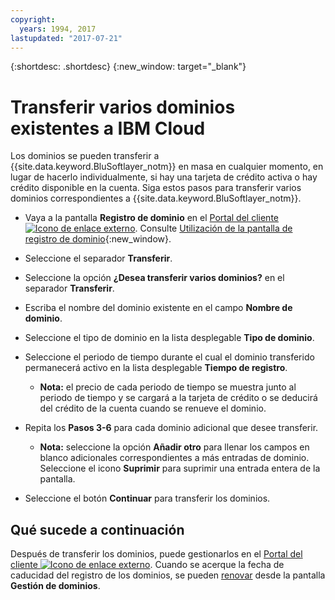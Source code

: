 ```yaml
---
copyright:
  years: 1994, 2017
lastupdated: "2017-07-21"
---
```


{:shortdesc: .shortdesc}
{:new_window: target="_blank"}

# Transferir varios dominios existentes a IBM Cloud

Los dominios se pueden transferir a {{site.data.keyword.BluSoftlayer_notm}} en masa en cualquier momento, en lugar de hacerlo individualmente, si hay una tarjeta de crédito activa o hay crédito disponible en la cuenta. Siga estos pasos para transferir varios dominios correspondientes a {{site.data.keyword.BluSoftlayer_notm}}.

* Vaya a la pantalla **Registro de dominio** en el [Portal del cliente ![Icono de enlace externo](../../icons/launch-glyph.svg "Icono de enlace externo")](https://control.softlayer.com/). Consulte [Utilización de la pantalla de registro de dominio](use-domain-reg-screen.html){:new_window}.
* Seleccione el separador **Transferir**.
* Seleccione la opción **¿Desea transferir varios dominios?** en el separador **Transferir**.
* Escriba el nombre del dominio existente en el campo **Nombre de dominio**.
* Seleccione el tipo de dominio en la lista desplegable **Tipo de dominio**.
* Seleccione el periodo de tiempo durante el cual el dominio transferido permanecerá activo en la lista desplegable **Tiempo de registro**.

  * **Nota:** el precio de cada periodo de tiempo se muestra junto al periodo de tiempo y se cargará a la tarjeta de crédito o se deducirá del crédito de la cuenta cuando se renueve el dominio.

* Repita los **Pasos 3-6** para cada dominio adicional que desee transferir.

  * **Nota:** seleccione la opción **Añadir otro** para llenar los campos en blanco adicionales correspondientes a más entradas de dominio. Seleccione el icono **Suprimir** para suprimir una entrada entera de la pantalla.

* Seleccione el botón **Continuar** para transferir los dominios.

## Qué sucede a continuación

Después de transferir los dominios, puede gestionarlos en el [Portal del cliente ![Icono de enlace externo](../../icons/launch-glyph.svg "Icono de enlace externo")](https://control.softlayer.com/). Cuando se acerque la fecha de caducidad del registro de los dominios, se pueden [renovar](renew-multiple-existing-domains.html) desde la pantalla **Gestión de dominios**.
